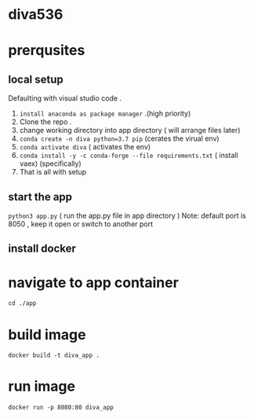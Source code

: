 # diva536

# prerqusites

## local setup 

Defaulting with visual studio code .
1. `install anaconda as package manager` .(high priority)
2. Clone the repo . 
3. change working directory  into app directory ( will arrange files later)
5. `conda create -n diva python=3.7 pip` (cerates the virual env) 
6. `conda activate diva` ( activates the env)
7. `conda install -y -c conda-forge --file requirements.txt` ( install vaex) (specifically)
8. That is all with setup 

## start the app
`python3 app.py` ( run the app.py file in app directory ) 
Note: default port is 8050 , keep it open or switch to another port



## install docker 

# navigate to app container
`cd ./app`

# build image 
`docker build -t diva_app .`

# run image 
`docker run -p 8080:80 diva_app`
